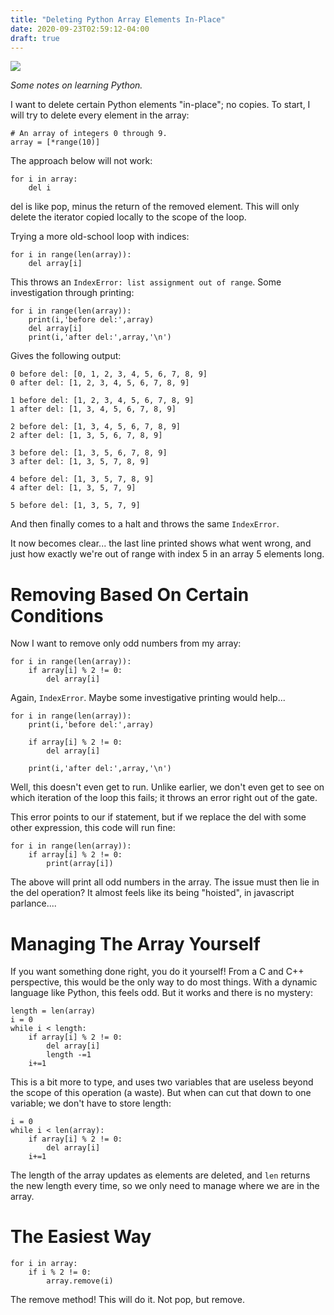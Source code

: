 ```yaml
---
title: "Deleting Python Array Elements In-Place"
date: 2020-09-23T02:59:12-04:00
draft: true 
---
```


![](/images/python.png)

_Some notes on learning Python._

I want to delete certain Python elements "in-place"; no copies. To start, I will try to delete every element in the array:
```
# An array of integers 0 through 9.
array = [*range(10)]
```

The approach below will not work:

```
for i in array:
    del i
```

del is like pop, minus the return of the removed element. This will only delete the iterator copied locally to the scope of the loop.

Trying a more old-school loop with indices:
```
for i in range(len(array)):
    del array[i]
```
This throws an `IndexError: list assignment out of range`. Some investigation through printing:
```
for i in range(len(array)):
    print(i,'before del:',array)
    del array[i]
    print(i,'after del:',array,'\n')
``` 
Gives the following output:
```
0 before del: [0, 1, 2, 3, 4, 5, 6, 7, 8, 9]
0 after del: [1, 2, 3, 4, 5, 6, 7, 8, 9] 

1 before del: [1, 2, 3, 4, 5, 6, 7, 8, 9]
1 after del: [1, 3, 4, 5, 6, 7, 8, 9] 

2 before del: [1, 3, 4, 5, 6, 7, 8, 9]
2 after del: [1, 3, 5, 6, 7, 8, 9] 

3 before del: [1, 3, 5, 6, 7, 8, 9]
3 after del: [1, 3, 5, 7, 8, 9] 

4 before del: [1, 3, 5, 7, 8, 9]
4 after del: [1, 3, 5, 7, 9] 

5 before del: [1, 3, 5, 7, 9]
```
And then finally comes to a halt and throws the same `IndexError`.

It now becomes clear... the last line printed shows what went wrong, and just how exactly we're out of range with index 5 in an array 5 elements long.

# Removing Based On Certain Conditions
Now I want to remove only odd numbers from my array:
```
for i in range(len(array)):
    if array[i] % 2 != 0:
        del array[i]
```
Again, `IndexError`. Maybe some investigative printing would help...
```
for i in range(len(array)):
    print(i,'before del:',array)
    
    if array[i] % 2 != 0:
        del array[i]
        
    print(i,'after del:',array,'\n')
```
Well, this doesn't even get to run. Unlike earlier, we don't even get to see on which iteration of the loop this fails; it throws an error right out of the gate.

This error points to our if statement, but if we replace the del with some other expression, this code will run fine:
```
for i in range(len(array)):    
    if array[i] % 2 != 0:
        print(array[i])
```
The above will print all odd numbers in the array. The issue must then lie in the del operation? It almost feels like its being "hoisted", in javascript parlance....

# Managing The Array Yourself
If you want something done right, you do it yourself! From a C and C++ perspective, this would be the only way to do most things. With a dynamic language like Python, this feels odd. But it works and there is no mystery:
```
length = len(array)
i = 0
while i < length:
    if array[i] % 2 != 0:
        del array[i]
        length -=1 
    i+=1
```
This is a bit more to type, and uses two variables that are useless beyond the scope of this operation (a waste). But when can cut that down to one variable; we don't have to store length:

```
i = 0
while i < len(array):
    if array[i] % 2 != 0:
        del array[i]
    i+=1
```
The length of the array updates as elements are deleted, and `len` returns the new length every time, so we only need to manage where we are in the array.

# The Easiest Way
```
for i in array:
    if i % 2 != 0:
        array.remove(i)
```
The remove method! This will do it. Not pop, but remove.